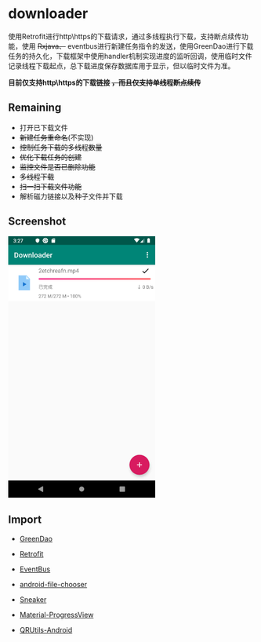 # downloader

使用Retrofit进行http\https的下载请求，通过多线程执行下载，支持断点续传功能，使用 ~~Rxjava、~~ eventbus进行新建任务指令的发送，使用GreenDao进行下载任务的持久化，下载框架中使用handler机制实现进度的监听回调，使用临时文件记录线程下载起点，总下载进度保存数据库用于显示，但以临时文件为准。

**目前仅支持http\https的下载链接 ~~，而且仅支持单线程断点续传~~**

## Remaining
* 打开已下载文件
* ~~新建任务重命名~~(不实现)
* ~~控制任务下载的多线程数量~~
* ~~优化下载任务的创建~~
* ~~监控文件是否已删除功能~~
* ~~多线程下载~~
* ~~扫一扫下载文件功能~~
* 解析磁力链接以及种子文件并下载

## Screenshot
<img src="https://github.com/guriytan/downloader/raw/master/Screenshot.png" width = "300"/>

## Import
* [GreenDao](https://github.com/greenrobot/greenDAO)
* [Retrofit](https://github.com/square/retrofit)
* [EventBus](https://github.com/greenrobot/EventBus)

* [android-file-chooser](https://github.com/hedzr/android-file-chooser)
* [Sneaker](https://github.com/Hamadakram/Sneaker)
* [Material-ProgressView](https://github.com/Moosphan/Material-ProgressView)
* [QRUtils-Android](https://github.com/chtgupta/QRUtils-Android)
